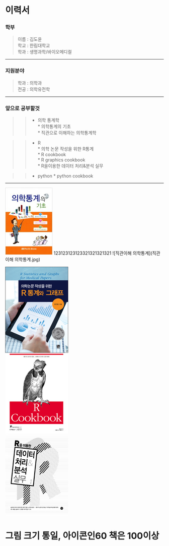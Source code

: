 이력서
==========
### 학부
> 이름 : 김도윤  
> 학교 : 한림대학교  
> 학과 : 생명과학/바이오메디컬
--------------  
### 지원분야
> 학과 : 의학과  
> 전공 : 의학유전학
--------------  
### 앞으로 공부할것
>> * 의학 통계학  
    * 의학통계의 기초  
    * 직관으로 이해하는 의학통계학  
      
>> * R  
    * 의학 논문 작성을 위한 R통계     
    * R cookbook  
    * R graphics cookbook  
    * R을이용한 데이터 처리&분석 실무  
       
>> * python
    * python cookbook
------------------
![의학통계의 기초](의학통계기초.jpg) 123123123123321321321321
![직관이해 의학통계](직관이해 의학통계.jpg)  

![의학 논문 작성을 위한 R통계학](의학논문작성R통계그래프.jpg)  
![R cook book](Rcookbook.jpg)  
![R데이터처리](R데이터처리.jpg)  


# 그림 크기 통일, 아이콘인60 책은 100이상
